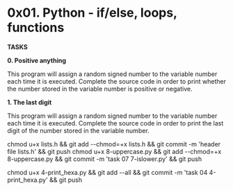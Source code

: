 # 0x01. Python - if/else, loops, functions

<strong>TASKS</strong>

<b>0. Positive anything</b>

<p>This program will assign a random signed number to the variable number each time it is executed. Complete the source code in order to print whether the number stored in the variable number is positive or negative.</p>

<b>1. The last digit</b>


<p>This program will assign a random signed number to the variable number each time it is executed. Complete the source code in order to print the last digit of the number stored in the variable number.</p>

chmod u+x lists.h && git add --chmod=+x lists.h && git commit -m 'header file lists.h' && git push
chmod u+x 8-uppercase.py && git add --chmod=+x 8-uppercase.py && git commit -m 'task 07 7-islower.py' && git push

chmod u+x 4-print_hexa.py && git add --all && git commit -m 'task 04 4-print_hexa.py' && git push

